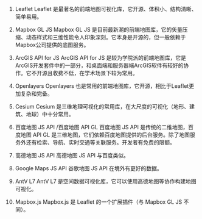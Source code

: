 1. Leaflet
Leaflet 是最著名的前端地图可视化库，它开源、体积小、结构清晰、简单易用。

2. Mapbox GL JS
Mapbox GL JS 是目前最新潮的前端地图库，它的矢量压缩、动态样式和三维性能令人印象深刻。它本身是开源的，但一般依赖于Mapbox公司提供的底图服务。

3. ArcGIS API for JS
ArcGIS API for JS 是较为学院派的前端地图库，它是ArcGIS开发套件中的一部分，和桌面端和服务器端ArcGIS软件有较好的协作。它不开源且收费不低，在学术场景下较为常用。

4. Openlayers
Openlayers 也是常用的前端地图库，它开源，相比于Leaflet更加复杂和完备。

5. Cesium
Cesium 是三维地理可视化的常用库，在大尺度的可视化（地形、建筑、地球）中十分常用。

6. 百度地图 JS API /百度地图 API GL
百度地图 JS API 是传统的二维地图，百度地图 API GL 是三维地图，它们依赖百度地图提供的后台服务。除了地图服务外还有检索、导航、实时交通等关联服务。开发者有免费的限额。

7. 高德地图 JS API
高德地图 JS API 与百度类似。

8. Google Maps JS API
谷歌地图 JS API 在境外有更好的数据。

9. AntV L7
AntV L7 是空间数据可视化库，它可以使用高德地图等协作构建地图可视化。

10. Mapbox.js
Mapbox.js 是 Leaflet 的一个扩展插件（与 Mapbox GL JS 不同）。
